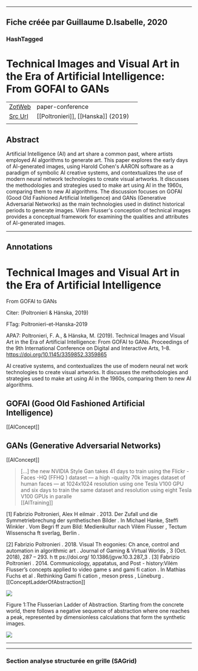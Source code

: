 
----
Fiche créée par Guillaume D.Isabelle, 2020 
---- 

### HashTagged 





# Technical Images and Visual Art in the Era of Artificial Intelligence: From GOFAI to GANs



|       |       |       |
|  ---  |  ---  |  ---  |
|   [ZotWeb](http://zotero.org/users/180474/items/KHUDIJLT)    | paper-conference      |       |
|   [Src Url](http://doi.org/10.1145/3359852.3359865)    |  [[Poltronieri]], [[Hanska]] (2019)     |       |
|       |       |       |


## Abstract

Artificial Intelligence (AI) and art share a common past, where artists employed AI algorithms to generate art. This paper explores the early days of AI-generated images, using Harold Cohen's AARON software as a paradigm of symbolic AI creative systems, and contextualizes the use of modern neural network technologies to create visual artworks. It discusses the methodologies and strategies used to make art using AI in the 1960s, comparing them to new AI algorithms. The discussion focuses on GOFAI (Good Old Fashioned Artificial Intelligence) and GANs (Generative Adversarial Networks) as the main technologies used in distinct historical periods to generate images. Vilém Flusser's conception of technical images provides a conceptual framework for examining the qualities and attributes of AI-generated images.

----

## Annotations

Technical Images and Visual Art in the Era of Artificial Intelligence
=====================================================================



From GOFAI to GANs

  

Citer: (Poltronieri & Hänska, 2019)

  

  

FTag: Poltronieri-et-Hanska-2019

  

  

APA7: Poltronieri, F. A., & Hänska, M. (2019). Technical Images and Visual Art in the Era of Artificial Intelligence: From GOFAI to GANs. Proceedings of the 9th International Conference on Digital and Interactive Arts, 1–8. https://doi.org/10.1145/3359852.3359865



AI creative systems, and contextualizes the use of modern neural net work technologies to create visual artworks. It discusses the methodologies and strategies used to make art using AI in the 1960s, comparing them to new AI algorithms.



GOFAI (Good Old Fashioned Artificial Intelligence)
--------------------------------------------------  
[[AIConcept]] 





GANs (Generative Adversarial Networks)
--------------------------------------  
[[AIConcept]] 





> [...] the new NVIDIA Style Gan takes 41 days to train using the Flickr -Faces -HQ (FFHQ ) dataset — a high -quality 70k images dataset of human faces — at 1024x1024 resolution using one Tesla V100 GPU and six days to train the same dataset and resolution using eight Tesla V100 GPUs in paralle  
[[AITraining]] 





 [1] Fabrizio Poltronieri, Alex H eilmair . 2013. Der Zufall und die Symmetriebrechung der synthetischen Bilder . In Michael Hanke, Steffi Winkler . Vom Begri ff zum Bild: Medienkultur nach Vilém Flusser , Tectum Wissenscha ft sverlag, Berlin .

 [2] Fabrizio Poltronieri . 2018. Visual Th eogonies: Ch ance, control and automation in algorithmic art . Journal of Gaming & Virtual Worlds , 3 (Oct. 2018), 287 – 293. h tt ps://doi.org/ 10.1386/jgvw.10.3.287\_3 . [3] Fabrizio Poltronieri . 2014. Communicology, appatatus, and Post - history:Vilém Flusser’s concepts applied to video game s and gami fi cation . In Mathias Fuchs et al . Rethinking Gami fi cation , meson press , Lüneburg .  
[[ConceptLadderOfAbstraction]] 







![](12bz3NaD3gonoN98HEGx.png)




Figure 1:The Flusserian Ladder of Abstraction. Starting from the concrete world, there follows a negative sequence of abstraction where one reaches a peak, represented by dimensionless calculations that form the synthetic images.  




![](12RaQGPjKDNM5HqiyzUN.png)






----

----



### Section analyse structurée en grille (SAGrid)


